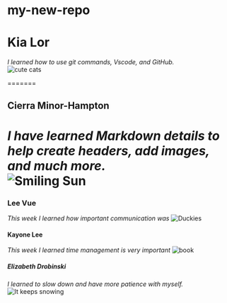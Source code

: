 # my-new-repo

# Kia Lor  
_I learned how to use git commands, Vscode, and GitHub._  
![cute cats](https://images.squarespace-cdn.com/content/v1/5b9580a050a54f9cd774077b/1607548759310-R91WKR9QPXMA85PFPF42/kawaii.png?format=500w)  

=======

## Cierra Minor-Hampton  
_I have learned Markdown details to help create headers, add images, and much more._  
![Smiling Sun](https://thumbs.dreamstime.com/z/smiling-sun-illustration-character-34434947.jpg)  
=======

### Lee Vue
_This week I learned how important communication was_
![Duckies](https://external-content.duckduckgo.com/iu/?u=http%3A%2F%2Fimages2.fanpop.com%2Fimage%2Fphotos%2F8800000%2FBabies-Duck-sweety-babies-8885738-1024-768.jpg&f=1&nofb=1&ipt=0e8cd81dad3ecb964cdd249b1fa87220aa886dcf59390d77165e20ff9a0f6653&ipo=images)

#### Kayone Lee
_This week I learned time management is very important_
![book](https://www.trainingzone.co.uk/sites/default/files/styles/inline_banner/public/elenaleonova-books.jpg?itok=m85JH0pn)

##### Elizabeth Drobinski

_I learned to slow down and have more patience with myself._
![It keeps snowing](https://www.digitalmomblog.com/wp-content/uploads/2022/01/snow-storm-meme-funny-768x512.jpg.webp)

